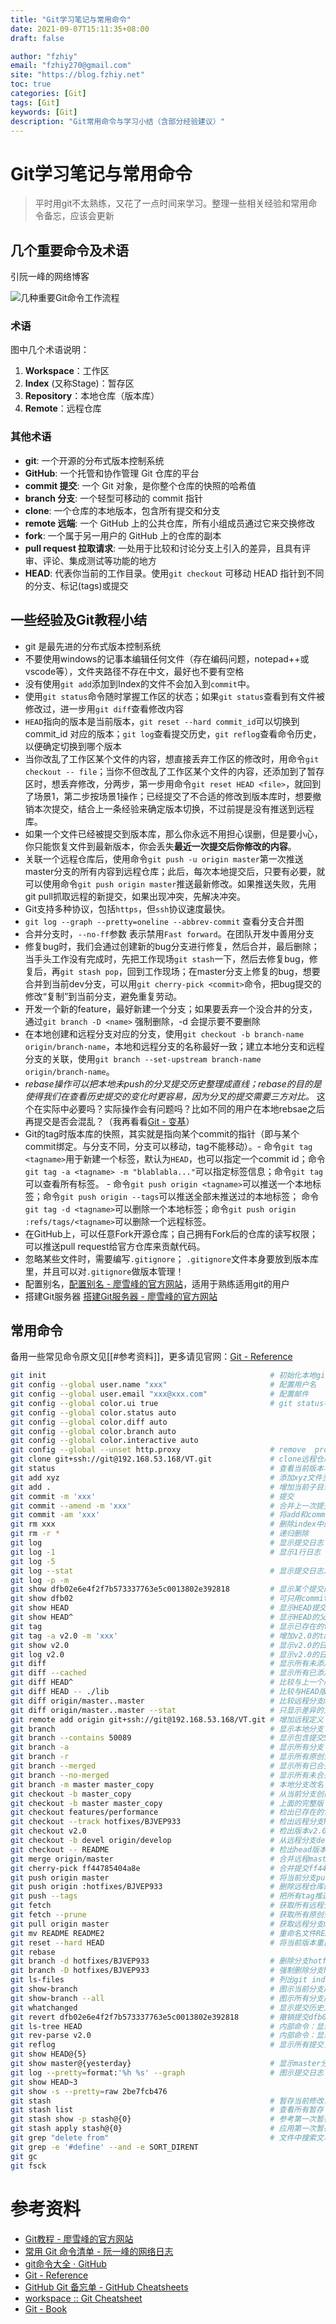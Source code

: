 ```yaml
---
title: "Git学习笔记与常用命令"
date: 2021-09-07T15:11:35+08:00
draft: false

author: "fzhiy"
email: "fzhiy270@gmail.com"
site: "https://blog.fzhiy.net"
toc: true
categories: [Git]
tags: [Git]
keywords: [Git]
description: "Git常用命令与学习小结（含部分经验建议）"
---
```


# Git学习笔记与常用命令

> 平时用git不太熟练，又花了一点时间来学习。整理一些相关经验和常用命令备忘，应该会更新

## 几个重要命令及术语

引阮一峰的网络博客

![几种重要Git命令工作流程](https://cdn.jsdelivr.net/gh/fzhiy/images/imgs/20210907155444.png "配置所需")

### 术语

图中几个术语说明：

1. **Workspace**：工作区
2. **Index** (又称Stage)：暂存区
3. **Repository**：本地仓库（版本库）
4. **Remote**：远程仓库

### 其他术语

- **git**: 一个开源的分布式版本控制系统
- **GitHub**: 一个托管和协作管理 Git 仓库的平台
- **commit 提交**: 一个 Git 对象，是你整个仓库的快照的哈希值
- **branch 分支**: 一个轻型可移动的 commit 指针
- **clone**: 一个仓库的本地版本，包含所有提交和分支
- **remote 远端**: 一个 GitHub 上的公共仓库，所有小组成员通过它来交换修改
- **fork**: 一个属于另一用户的 GitHub 上的仓库的副本
- **pull request 拉取请求**: 一处用于比较和讨论分支上引入的差异，且具有评审、评论、集成测试等功能的地方
- **HEAD**: 代表你当前的工作目录。使用`git checkout` 可移动 HEAD 指针到不同的分支、标记(tags)或提交

## 一些经验及Git教程小结

- git 是最先进的分布式版本控制系统
- 不要使用windows的记事本编辑任何文件（存在编码问题，notepad++或vscode等），文件夹路径不存在中文，最好也不要有空格
- 没有使用`git add`添加到Index的文件不会加入到`commit`中。
- 使用`git status`命令随时掌握工作区的状态；如果`git status`查看到有文件被修改过，进一步用`git diff`查看修改内容
- `HEAD`指向的版本是当前版本，`git reset --hard commit_id`可以切换到commit_id 对应的版本；`git log`查看提交历史，`git reflog`查看命令历史，以便确定切换到哪个版本
- 当你改乱了工作区某个文件的内容，想直接丢弃工作区的修改时，用命令`git checkout -- file`；当你不但改乱了工作区某个文件的内容，还添加到了暂存区时，想丢弃修改，分两步，第一步用命令`git reset HEAD <file>`，就回到了场景1，第二步按场景1操作；已经提交了不合适的修改到版本库时，想要撤销本次提交，结合上一条经验来确定版本切换，不过前提是没有推送到远程库。
- 如果一个文件已经被提交到版本库，那么你永远不用担心误删，但是要小心，你只能恢复文件到最新版本，你会丢失**最近一次提交后你修改的内容**。
- 关联一个远程仓库后，使用命令`git push -u origin master`第一次推送master分支的所有内容到远程仓库；此后，每次本地提交后，只要有必要，就可以使用命令`git push origin master`推送最新修改。如果推送失败，先用git pull抓取远程的新提交，如果出现冲突，先解决冲突。
- Git支持多种协议，包括`https`，但`ssh`协议速度最快。
- `git log --graph --pretty=oneline --abbrev-commit` 查看分支合并图
- 合并分支时，`--no-ff`参数 表示禁用`Fast forward`。在团队开发中善用分支
- 修复bug时，我们会通过创建新的bug分支进行修复，然后合并，最后删除；当手头工作没有完成时，先把工作现场`git stash`一下，然后去修复bug，修复后，再`git stash pop`，回到工作现场；在master分支上修复的bug，想要合并到当前dev分支，可以用`git cherry-pick <commit>`命令，把bug提交的修改“复制”到当前分支，避免重复劳动。
- 开发一个新的feature，最好新建一个分支；如果要丢弃一个没合并的分支，通过`git branch -D <name>` 强制删除，-d 会提示要不要删除
- 在本地创建和远程分支对应的分支，使用`git checkout -b branch-name origin/branch-name`，本地和远程分支的名称最好一致；建立本地分支和远程分支的关联，使用`git branch --set-upstream branch-name origin/branch-name`。
- *rebase操作可以把本地未push的分叉提交历史整理成直线；rebase的目的是使得我们在查看历史提交的变化时更容易，因为分叉的提交需要三方对比。* 这个在实际中必要吗？实际操作会有问题吗？比如不同的用户在本地rebsae之后再提交是否会混乱？（我再看看[Git - 变基](https://git-scm.com/book/zh/v2/Git-%E5%88%86%E6%94%AF-%E5%8F%98%E5%9F%BA)）
- Git的tag时版本库的快照，其实就是指向某个commit的指针（即与某个commit绑定。与分支不同，分支可以移动，tag不能移动）。-   命令`git tag <tagname>`用于新建一个标签，默认为`HEAD`，也可以指定一个commit id；命令`git tag -a <tagname> -m "blablabla..."`可以指定标签信息；命令`git tag`可以查看所有标签。 -   命令`git push origin <tagname>`可以推送一个本地标签；命令`git push origin --tags`可以推送全部未推送过的本地标签； 命令`git tag -d <tagname>`可以删除一个本地标签；命令`git push origin :refs/tags/<tagname>`可以删除一个远程标签。
- 在GitHub上，可以任意Fork开源仓库；自己拥有Fork后的仓库的读写权限；可以推送pull request给官方仓库来贡献代码。
- 忽略某些文件时，需要编写`.gitignore`； `.gitignore`文件本身要放到版本库里，并且可以对`.gitignore`做版本管理！
- 配置别名，[配置别名 - 廖雪峰的官方网站](https://www.liaoxuefeng.com/wiki/896043488029600/898732837407424)，适用于熟练适用git的用户
- 搭建Git服务器 [搭建Git服务器 - 廖雪峰的官方网站](https://www.liaoxuefeng.com/wiki/896043488029600/899998870925664)

## 常用命令

备用一些常见命令原文见[[#参考资料]]，更多请见官网：[Git - Reference](https://git-scm.com/docs)

```bash
git init                                                  # 初始化本地git仓库（创建新仓库）
git config --global user.name "xxx"                       # 配置用户名
git config --global user.email "xxx@xxx.com"              # 配置邮件
git config --global color.ui true                         # git status等命令自动着色
git config --global color.status auto
git config --global color.diff auto
git config --global color.branch auto
git config --global color.interactive auto
git config --global --unset http.proxy                    # remove  proxy configuration on git
git clone git+ssh://git@192.168.53.168/VT.git             # clone远程仓库
git status                                                # 查看当前版本状态（是否修改）
git add xyz                                               # 添加xyz文件至index
git add .                                                 # 增加当前子目录下所有更改过的文件至index
git commit -m 'xxx'                                       # 提交
git commit --amend -m 'xxx'                               # 合并上一次提交（用于反复修改）
git commit -am 'xxx'                                      # 将add和commit合为一步
git rm xxx                                                # 删除index中的文件
git rm -r *                                               # 递归删除
git log                                                   # 显示提交日志
git log -1                                                # 显示1行日志 -n为n行
git log -5
git log --stat                                            # 显示提交日志及相关变动文件
git log -p -m
git show dfb02e6e4f2f7b573337763e5c0013802e392818         # 显示某个提交的详细内容
git show dfb02                                            # 可只用commitid的前几位
git show HEAD                                             # 显示HEAD提交日志
git show HEAD^                                            # 显示HEAD的父（上一个版本）的提交日志 ^^为上两个版本 ^5为上5个版本
git tag                                                   # 显示已存在的tag
git tag -a v2.0 -m 'xxx'                                  # 增加v2.0的tag
git show v2.0                                             # 显示v2.0的日志及详细内容
git log v2.0                                              # 显示v2.0的日志
git diff                                                  # 显示所有未添加至index的变更
git diff --cached                                         # 显示所有已添加index但还未commit的变更
git diff HEAD^                                            # 比较与上一个版本的差异
git diff HEAD -- ./lib                                    # 比较与HEAD版本lib目录的差异
git diff origin/master..master                            # 比较远程分支master上有本地分支master上没有的
git diff origin/master..master --stat                     # 只显示差异的文件，不显示具体内容
git remote add origin git+ssh://git@192.168.53.168/VT.git # 增加远程定义（用于push/pull/fetch）
git branch                                                # 显示本地分支
git branch --contains 50089                               # 显示包含提交50089的分支
git branch -a                                             # 显示所有分支
git branch -r                                             # 显示所有原创分支
git branch --merged                                       # 显示所有已合并到当前分支的分支
git branch --no-merged                                    # 显示所有未合并到当前分支的分支
git branch -m master master_copy                          # 本地分支改名
git checkout -b master_copy                               # 从当前分支创建新分支master_copy并检出
git checkout -b master master_copy                        # 上面的完整版
git checkout features/performance                         # 检出已存在的features/performance分支
git checkout --track hotfixes/BJVEP933                    # 检出远程分支hotfixes/BJVEP933并创建本地跟踪分支
git checkout v2.0                                         # 检出版本v2.0
git checkout -b devel origin/develop                      # 从远程分支develop创建新本地分支devel并检出
git checkout -- README                                    # 检出head版本的README文件（可用于修改错误回退）
git merge origin/master                                   # 合并远程master分支至当前分支
git cherry-pick ff44785404a8e                             # 合并提交ff44785404a8e的修改
git push origin master                                    # 将当前分支push到远程master分支
git push origin :hotfixes/BJVEP933                        # 删除远程仓库的hotfixes/BJVEP933分支
git push --tags                                           # 把所有tag推送到远程仓库
git fetch                                                 # 获取所有远程分支（不更新本地分支，另需merge）
git fetch --prune                                         # 获取所有原创分支并清除服务器上已删掉的分支
git pull origin master                                    # 获取远程分支master并merge到当前分支
git mv README README2                                     # 重命名文件README为README2
git reset --hard HEAD                                     # 将当前版本重置为HEAD（通常用于merge失败回退）
git rebase
git branch -d hotfixes/BJVEP933                           # 删除分支hotfixes/BJVEP933（本分支修改已合并到其他分支）
git branch -D hotfixes/BJVEP933                           # 强制删除分支hotfixes/BJVEP933
git ls-files                                              # 列出git index包含的文件
git show-branch                                           # 图示当前分支历史
git show-branch --all                                     # 图示所有分支历史
git whatchanged                                           # 显示提交历史对应的文件修改
git revert dfb02e6e4f2f7b573337763e5c0013802e392818       # 撤销提交dfb02e6e4f2f7b573337763e5c0013802e392818
git ls-tree HEAD                                          # 内部命令：显示某个git对象
git rev-parse v2.0                                        # 内部命令：显示某个ref对于的SHA1 HASH
git reflog                                                # 显示所有提交，包括孤立节点
git show HEAD@{5}
git show master@{yesterday}                               # 显示master分支昨天的状态
git log --pretty=format:'%h %s' --graph                   # 图示提交日志
git show HEAD~3
git show -s --pretty=raw 2be7fcb476
git stash                                                 # 暂存当前修改，将所有至为HEAD状态
git stash list                                            # 查看所有暂存
git stash show -p stash@{0}                               # 参考第一次暂存
git stash apply stash@{0}                                 # 应用第一次暂存
git grep "delete from"                                    # 文件中搜索文本“delete from”
git grep -e '#define' --and -e SORT_DIRENT
git gc
git fsck
```

# 参考资料

- [Git教程 - 廖雪峰的官方网站](https://www.liaoxuefeng.com/wiki/896043488029600)
- [常用 Git 命令清单 - 阮一峰的网络日志](https://www.ruanyifeng.com/blog/2015/12/git-cheat-sheet.html)
- [git命令大全 · GitHub](https://gist.github.com/guweigang/9848271)
- [Git - Reference](https://git-scm.com/docs)
- [GitHub Git 备忘单 - GitHub Cheatsheets](https://training.github.com/downloads/zh_CN/github-git-cheat-sheet/)
- [workspace :: Git Cheatsheet](https://ndpsoftware.com/git-cheatsheet.html#loc=workspace;)
- [Git - Book](https://git-scm.com/book/zh/v2)
